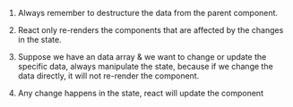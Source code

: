 1. Always remember to destructure the data from the parent component.

2. React only re-renders the components that are affected by the changes in the state.

3. Suppose we have an data array & we want to change or update the specific data, always manipulate the state, because if we change the data directly, it will not re-render the component.

4. Any change happens in the state, react will update the component
